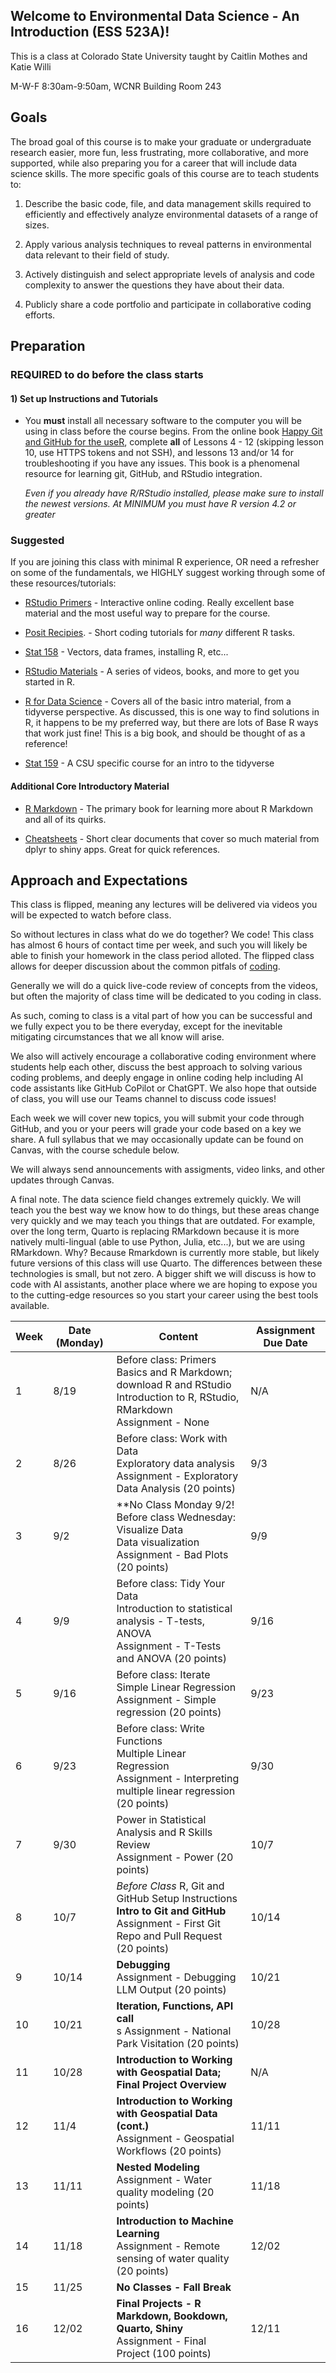 ## Welcome to Environmental Data Science - An Introduction (ESS 523A)!

This is a class at Colorado State University taught by Caitlin Mothes and Katie Willi

M-W-F 8:30am-9:50am, WCNR Building Room 243

## Goals

The broad goal of this course is to make your graduate or undergraduate research easier, more fun, less frustrating, more collaborative, and more supported, while also preparing you for a career that will include data science skills. The more specific goals of this course are to teach students to: 


  1)	Describe the basic code, file, and data management skills required to efficiently and effectively analyze environmental datasets of a range of sizes.

  2)	Apply various analysis techniques to reveal patterns in environmental data relevant to their field of study.
  
  3)	Actively distinguish and select appropriate levels of analysis and code complexity to answer the questions they have about their data.

  4)	Publicly share a code portfolio and participate in collaborative coding efforts.

## Preparation 

### REQUIRED to do before the class starts

#### 1) Set up Instructions and Tutorials

- You **must** install all necessary software to the computer you will be using in class before the course begins. From the online book [Happy Git and GitHub for the useR](https://happygitwithr.com/github-acct.html), complete **all** of Lessons 4 - 12 (skipping lesson 10, use HTTPS tokens and not SSH), and lessons 13 and/or 14 for troubleshooting if you have any issues. This book is a phenomenal resource for learning git, GitHub, and RStudio integration.

  *Even if you already have R/RStudio installed, please make sure to install the newest versions. At MINIMUM you must have R version 4.2 or greater*

### Suggested

If you are joining this class with minimal R experience, OR need a refresher on some of the fundamentals, we HIGHLY suggest working through some of these resources/tutorials:


- [RStudio Primers](https://github.com/rossyndicate/primers/blob/main/README.md) - Interactive
online coding. Really excellent base material and the most useful way to prepare for the course.

- [Posit Recipies](https://posit.cloud/learn/recipes). - Short coding tutorials for *many* different R tasks.

- [Stat 158](https://csu-r.github.io/Module1/) - Vectors, data frames, installing R, etc...

- [RStudio Materials](https://education.rstudio.com/learn/beginner/) - A series of
videos, books, and more to get you started in R.

- [R for Data Science](https://r4ds.had.co.nz/introduction.html) - Covers all of
the basic intro material, from a tidyverse perspective. As discussed, this is 
one way to find solutions in R, it happens to be my preferred way, but there are
lots of Base R ways that work just fine! This is a big book, and should be thought
of as a reference!

- [Stat 159](https://csu-r.github.io/Module2/) - A CSU specific course for an
intro to the tidyverse


#### Additional Core Introductory Material

- [R Markdown](https://bookdown.org/yihui/rmarkdown/#preface) - The primary 
book for learning more about R Markdown and all of its quirks.

- [Cheatsheets](https://www.rstudio.com/resources/cheatsheets/) - Short
clear documents that cover so much material from dplyr to shiny apps. Great
for quick references.


## Approach and Expectations

This class is flipped, meaning any lectures will be delivered via videos you will 
be expected to watch before class. 

So without lectures in class what do we do together? We code! This class has almost 6 hours of contact time per week, and such you will likely be able to finish your homework in the class period alloted. The flipped class allows for deeper discussion about the common pitfals of
[coding](https://ieeexplore.ieee.org/document/7344151).  

Generally we will do a quick live-code review of concepts from the videos, but often the majority of class time will be dedicated to you coding in class.

As such, coming to class is a vital part of how you can be successful and we fully expect you to be there everyday, except for the inevitable mitigating circumstances that we all know will arise. 

We also will actively encourage a collaborative coding environment where students help each other, discuss the best approach to solving various coding problems, and deeply engage in online coding help including AI code assistants like GitHub CoPilot or ChatGPT. We also hope that outside of class, you will use our Teams channel to discuss code issues!

Each week we will cover new topics, you will submit your code through GitHub, and you or your peers will grade your code based on a key we share. A full syllabus that we may occasionally update can be found on Canvas, with the course schedule below. 

We will always send announcements with assigments, video links, and other updates through Canvas. 

A final note. The data science field changes extremely quickly. We will teach you the best way we know how to do things, but these areas change very quickly and we may teach you things that are outdated. For example, over the long term, Quarto is replacing RMarkdown because it is more natively multi-lingual (able to use Python, Julia, etc...), but we are using RMarkdown. Why? Because Rmarkdown is currently more stable, but likely future versions of this class will use Quarto. The differences between these technologies is small, but not zero. A bigger shift we will discuss is how to code with AI assistants, another place where we are hoping to expose you to the cutting-edge resources so you start your career using the best tools available. 


| Week | Date (Monday) | Content                                                                                                                       | Assignment Due Date |
|------|---------------|-------------------------------------------------------------------------------------------------------------------------------|---------------------|
| 1    | 8/19          | Before class: Primers Basics and R Markdown; download R and RStudio<br> Introduction to R, RStudio, RMarkdown<br>  Assignment - None   | N/A                 |
| 2    | 8/26          | Before class: Work with Data<br>  Exploratory data analysis<br>  Assignment - Exploratory Data Analysis (20 points)                     | 9/3                 |
| 3    | 9/2           | **No Class Monday 9/2! Before class Wednesday: Visualize Data<br>  Data visualization<br>  Assignment - Bad Plots (20 points)             | 9/9                 |
| 4    | 9/9           | Before class: Tidy Your Data<br>  Introduction to statistical analysis - T-tests, ANOVA<br>  Assignment - T-Tests and ANOVA (20 points) | 9/16                |
| 5    | 9/16          | Before class: Iterate<br>  Simple Linear Regression<br>  Assignment - Simple regression (20 points)                                     | 9/23                |
| 6    | 9/23          | Before class: Write Functions<br>  Multiple Linear Regression<br>  Assignment - Interpreting multiple linear regression (20 points)     | 9/30                |
| 7    | 9/30          | Power in Statistical Analysis and R Skills Review<br>  Assignment - Power (20 points)                                              | 10/7                |
| 8    | 10/7          | *Before Class* R, Git and GitHub Setup Instructions<br> **Intro to Git and GitHub**<br>  Assignment - First Git Repo and Pull Request (20 points)                                              | 10/14               |
| 9    | 10/14         | **Debugging**<br>  Assignment - Debugging LLM Output (20 points)                                                                       | 10/21               |
| 10   | 10/21         | **Iteration, Functions, API call**<br> s Assignment - National Park Visitation (20 points)                                             | 10/28               |
| 11   | 10/28         | **Introduction to Working with Geospatial Data; Final Project Overview**                                                          | N/A                 |
| 12   | 11/4          | **Introduction to Working with Geospatial Data (cont.)** <br>  Assignment - Geospatial Workflows (20 points)                            | 11/11               |
| 13   | 11/11         | **Nested Modeling**<br>  Assignment - Water quality modeling (20 points)                                                               | 11/18               |
| 14   | 11/18         | **Introduction to Machine Learning**<br>  Assignment - Remote sensing of water quality (20 points)                                     | 12/02               |
| 15   | 11/25         | **No Classes - Fall Break**                                                                                                       |                     |
| 16   | 12/02         | **Final Projects - R Markdown, Bookdown, Quarto, Shiny**<br>  Assignment - Final Project (100 points)                                  | 12/11               |
